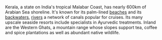 Kerala, a state on India's tropical Malabar Coast, has nearly 600km of Arabian Sea shoreline.
It's known for its palm-lined [beaches](../beaches/kerala2.md) and its [backwaters](../lagoons/kerala3.md), [rivers](../44rivers/kerala1.md) a network of canals popular for cruises. 
Its many upscale seaside resorts include specialists in Ayurvedic treatments. 
Inland are the Western Ghats, a mountain range whose slopes support tea, coffee and spice plantations as well as abundant native wildlife.
